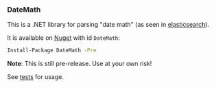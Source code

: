 ### DateMath

This is a .NET library for parsing "date math" (as seen in [elasticsearch](https://www.elastic.co/guide/en/elasticsearch/reference/current/common-options.html#date-math)).

It is available on [Nuget](https://www.nuget.org/packages/DateMath) with id `DateMath`:

```bash
Install-Package DateMath -Pre
```

**Note**: This is still pre-release.  Use at your own risk!

See [tests](https://github.com/dalenewman/DateMath/blob/master/src/Testing/All.cs) for usage.

